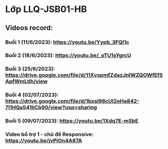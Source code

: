 # Lớp LLQ-JSB01-HB
## Videos record:
### Buổi 1 (11/6/2023): https://youtu.be/Yypb_3FQI1c 
### Buổi 2 (18/6/2023): https://youtu.be/_oTU1sYgrcU
### Buổi 3 (25/6/2023): https://drive.google.com/file/d/11XvspmfZdazJnIWZQOWfEfSApfWmLtlh/view
### Buổi 4 (02/07/2023): https://drive.google.com/file/d/1bxsI98cUI2oHa842-7I1HQa541liCb90/view?usp=sharing
### Buổi 5 (09/07/2023): https://youtu.be/1Xdq7E-mSbE
### Video bổ trợ 1 - chủ đề Responsive: https://youtu.be/jvPiOn4A87A